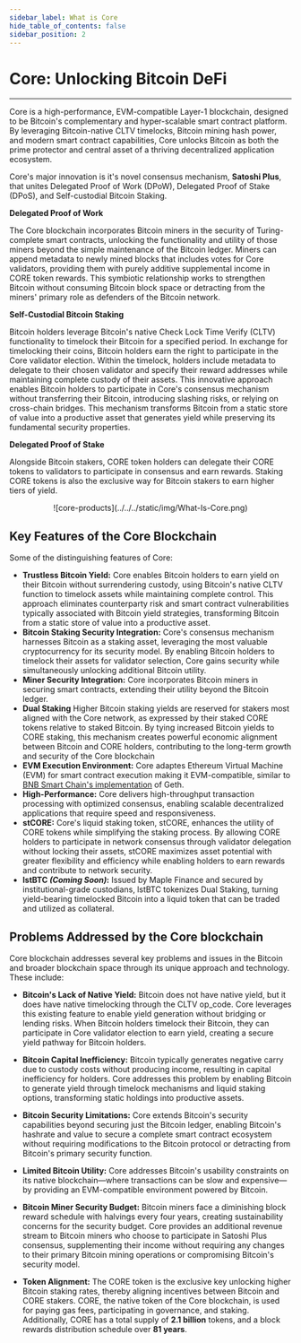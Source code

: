 ```yaml
---
sidebar_label: What is Core
hide_table_of_contents: false
sidebar_position: 2
---
```


# Core: Unlocking Bitcoin DeFi
---

Core is a high-performance, EVM-compatible Layer-1 blockchain, designed to be Bitcoin's complementary and hyper-scalable smart contract platform. By leveraging Bitcoin-native CLTV timelocks, Bitcoin mining hash power, and modern smart contract capabilities, Core unlocks Bitcoin as both the prime protector and central asset of a thriving decentralized application ecosystem.

Core's major innovation is it's novel consensus mechanism, **Satoshi Plus**, that unites Delegated Proof of Work (DPoW), Delegated Proof of Stake (DPoS), and Self-custodial Bitcoin Staking. 

**Delegated Proof of Work**

The Core blockchain incorporates Bitcoin miners in the security of Turing-complete smart contracts, unlocking the functionality and utility of those miners beyond the simple maintenance of the Bitcoin ledger. Miners can append metadata to newly mined blocks that includes votes for Core validators, providing them with purely additive supplemental income in CORE token rewards. This symbiotic relationship works to strengthen Bitcoin without consuming Bitcoin block space or detracting from the miners' primary role as defenders of the Bitcoin network. 

**Self-Custodial Bitcoin Staking**

Bitcoin holders leverage Bitcoin's native Check Lock Time Verify (CLTV) functionality to timelock their Bitcoin for a specified period. In exchange for timelocking their coins, Bitcoin holders earn the right to participate in the Core validator election. Within the timelock, holders include metadata to delegate to their chosen validator and specify their reward addresses while maintaining complete custody of their assets. This innovative approach enables Bitcoin holders to participate in Core's consensus mechanism without transferring their Bitcoin, introducing slashing risks, or relying on cross-chain bridges. This mechanism transforms Bitcoin from a static store of value into a productive asset that generates yield while preserving its fundamental security properties.

**Delegated Proof of Stake**

Alongside Bitcoin stakers, CORE token holders can delegate their CORE tokens to validators to participate in consensus and earn rewards. Staking CORE tokens is also the exclusive way for Bitcoin stakers to earn higher tiers of yield. 

<p align="center">
![core-products](../../../static/img/What-Is-Core.png)
</p>

## Key Features of the Core Blockchain

Some of the distinguishing features of Core:

* **Trustless Bitcoin Yield:** Core enables Bitcoin holders to earn yield on their Bitcoin without surrendering custody, using Bitcoin's native CLTV function to timelock assets while maintaining complete control. This approach eliminates counterparty risk and smart contract vulnerabilities typically associated with Bitcoin yield strategies, transforming Bitcoin from a static store of value into a productive asset.
* **Bitcoin Staking Security Integration:** Core's consensus mechanism harnesses Bitcoin as a staking asset, leveraging the most valuable cryptocurrency for its security model. By enabling Bitcoin holders to timelock their assets for validator selection, Core gains security while simultaneously unlocking additional Bitcoin utility.
* **Miner Security Integration:** Core incorporates Bitcoin miners in securing smart contracts, extending their utility beyond the Bitcoin ledger. 
* **Dual Staking** Higher Bitcoin staking yields are reserved for stakers most aligned with the Core network, as expressed by their staked CORE tokens relative to staked Bitcoin. By tying increased Bitcoin yields to CORE staking, this mechanism creates powerful economic alignment between Bitcoin and CORE holders, contributing to the long-term growth and security of the Core blockchain
* **EVM Execution Environment:** Core adaptes Ethereum Virtual Machine (EVM) for smart contract execution making it EVM-compatible, similar to [BNB Smart Chain's implementation](https://github.com/bnb-chain/bsc) of Geth.
* **High-Performance:** Core delivers high-throughput transaction processing with optimized consensus, enabling scalable decentralized applications that require speed and responsiveness. 
* **stCORE:** Core's liquid staking token, stCORE, enhances the utility of CORE tokens while simplifying the staking process. By allowing CORE holders to participate in network consensus through validator delegation without locking their assets, stCORE maximizes asset potential with greater flexibility and efficiency while enabling holders to earn rewards and contribute to network security.
* **lstBTC _(Coming Soon)_:** Issued by Maple Finance and secured by institutional-grade custodians, lstBTC tokenizes Dual Staking, turning yield-bearing timelocked Bitcoin into a liquid token that can be traded and utilized as collateral.

## Problems Addressed by the Core blockchain

Core blockchain addresses several key problems and issues in the Bitcoin and broader blockchain space through its unique approach and technology. These include:

* **Bitcoin's Lack of Native Yield:** Bitcoin does not have native yield, but it does have native timelocking through the CLTV op_code. Core leverages this existing feature to enable yield generation without bridging or lending risks. When Bitcoin holders timelock their Bitcoin, they can participate in Core validator election to earn yield, creating a secure yield pathway for Bitcoin holders.

* **Bitcoin Capital Inefficiency:** Bitcoin typically generates negative carry due to custody costs without producing income, resulting in capital inefficiency for holders. Core addresses this problem by enabling Bitcoin to generate yield through timelock mechanisms and liquid staking options, transforming static holdings into productive assets​.

* **Bitcoin Security Limitations:** Core extends Bitcoin's security capabilities beyond securing just the Bitcoin ledger, enabling Bitcoin's hashrate and value to secure a complete smart contract ecosystem without requiring modifications to the Bitcoin protocol or detracting from Bitcoin's primary security function​.

* **Limited Bitcoin Utility:** Core addresses Bitcoin's usability constraints on its native blockchain—where transactions can be slow and expensive—by providing an EVM-compatible environment powered by Bitcoin.

* **Bitcoin Miner Security Budget:** Bitcoin miners face a diminishing block reward schedule with halvings every four years, creating sustainability concerns for the security budget. Core provides an additional revenue stream to Bitcoin miners who choose to participate in Satoshi Plus consensus, supplementing their income without requiring any changes to their primary Bitcoin mining operations or compromising Bitcoin's security model.

* **Token Alignment:** The CORE token is the exclusive key unlocking higher Bitcoin staking rates, thereby aligning incentives between Bitcoin and CORE stakers. CORE, the native token of the Core blockchain, is used for paying gas fees, participating in governance, and staking. Additionally, CORE has a total supply of **2.1 billion** tokens, and a block rewards distribution schedule over **81 years**. 